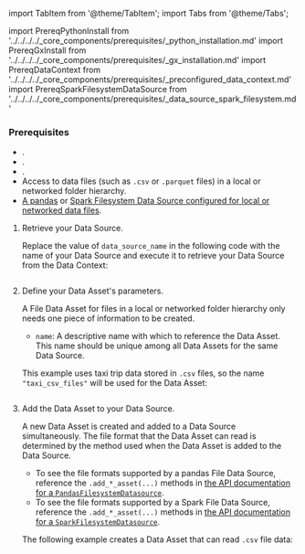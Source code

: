 import TabItem from '@theme/TabItem';
import Tabs from '@theme/Tabs';

import PrereqPythonInstall from '../../../../_core_components/prerequisites/_python_installation.md'
import PrereqGxInstall from '../../../../_core_components/prerequisites/_gx_installation.md'
import PrereqDataContext from '../../../../_core_components/prerequisites/_preconfigured_data_context.md'
import PrereqSparkFilesystemDataSource from '../../../../_core_components/prerequisites/_data_source_spark_filesystem.md'

### Prerequisites
- <PrereqPythonInstall/>.
- <PrereqGxInstall/>.
- <PrereqDataContext/>.
- Access to data files (such as `.csv` or `.parquet` files) in a local or networked folder hierarchy.
- [A pandas](/core/connect_to_data/filesystem_data/filesystem_data.md?data_source_type=pandas&environment=filesystem#create-a-data-source) or [Spark Filesystem Data Source configured for local or networked data files](/core/connect_to_data/filesystem_data/filesystem_data.md?data_source_type=spark&environment=filesystem#create-a-data-source).

<Tabs>

<TabItem value="procedure" label="Procedure">

1. Retrieve your Data Source.

   Replace the value of `data_source_name` in the following code with the name of your Data Source and execute it to retrieve your Data Source from the Data Context:

   ```python title="Python" name="docs/docusaurus/docs/core/connect_to_data/filesystem_data/_create_a_data_asset/_local_or_networked/_file_asset.py - retrieve Data Source"
   ```

1. Define your Data Asset's parameters.

   A File Data Asset for files in a local or networked folder hierarchy only needs one piece of information to be created.

   - `name`: A descriptive name with which to reference the Data Asset.  This name should be unique among all Data Assets for the same Data Source.

   This example uses taxi trip data stored in `.csv` files, so the name `"taxi_csv_files"` will be used for the Data Asset: 

   ```python title="Python" name="docs/docusaurus/docs/core/connect_to_data/filesystem_data/_create_a_data_asset/_local_or_networked/_directory_asset.py - define Data Asset parameters"
   ```

2. Add the Data Asset to your Data Source.

   A new Data Asset is created and added to a Data Source simultaneously.  The file format that the Data Asset can read is determined by the method used when the Data Asset is added to the Data Source.

   - To see the file formats supported by a pandas File Data Source, reference the `.add_*_asset(...)` methods in [the API documentation for a `PandasFilesystemDatasource`](/reference/api/datasource/fluent/PandasFilesystemDatasource_class.mdx).
   - To see the file formats supported by a Spark File Data Source, reference the `.add_*_asset(...)` methods in [the API documentation for a `SparkFilesystemDatasource`](/reference/api/datasource/fluent/SparkFilesystemDatasource_class.mdx).

   The following example creates a Data Asset that can read `.csv` file data:

   ```python title="Python" name="docs/docusaurus/docs/core/connect_to_data/filesystem_data/_create_a_data_asset/_local_or_networked/_file_asset.py - define Data Asset parameters"
   ```

</TabItem>

<TabItem value="sample_code" label="Sample code">

   ```python title="Python" name="docs/docusaurus/docs/core/connect_to_data/filesystem_data/_create_a_data_asset/_local_or_networked/_file_asset.py - add Data Asset"
   ```

</TabItem>

</Tabs>